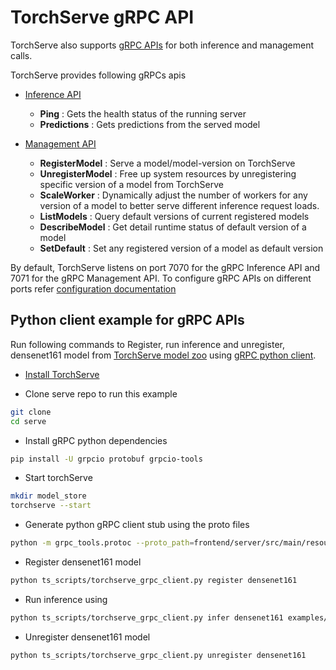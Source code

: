 # TorchServe gRPC API

TorchServe also supports [gRPC APIs](../frontend/server/src/main/resources/proto) for both inference and management calls.

TorchServe provides following gRPCs apis

* [Inference API](../frontend/server/src/main/resources/proto/inference.proto)
  - **Ping** : Gets the health status of the running server
  - **Predictions** : Gets predictions from the served model

* [Management API](../frontend/server/src/main/resources/proto/management.proto)
  - **RegisterModel** : Serve a model/model-version on TorchServe
  - **UnregisterModel** : Free up system resources by unregistering specific version of a model from TorchServe
  - **ScaleWorker** : Dynamically adjust the number of workers for any version of a model to better serve different inference request loads.
  - **ListModels** : Query default versions of current registered models
  - **DescribeModel** : Get detail runtime status of default version of a model
  - **SetDefault** : Set any registered version of a model as default version

By default, TorchServe listens on port 7070 for the gRPC Inference API and 7071 for the gRPC Management API.
To configure gRPC APIs on different ports refer [configuration documentation](configuration.md)

## Python client example for gRPC APIs

Run following commands to Register, run inference and unregister, densenet161 model from [TorchServe model zoo](model_zoo.md) using [gRPC python client](../ts_scripts/torchserve_grpc_client.py).

 - [Install TorchServe](../README.md#install-torchserve-and-torch-model-archiver)

 - Clone serve repo to run this example
 
```bash
git clone
cd serve
```

 - Install gRPC python dependencies

```bash
pip install -U grpcio protobuf grpcio-tools
```

 - Start torchServe

```bash
mkdir model_store
torchserve --start 
```

 - Generate python gRPC client stub using the proto files
 
```bash
python -m grpc_tools.protoc --proto_path=frontend/server/src/main/resources/proto/ --python_out=ts_scripts --grpc_python_out=ts_scripts frontend/server/src/main/resources/proto/inference.proto frontend/server/src/main/resources/proto/management.proto
```

 - Register densenet161 model
 
```bash
python ts_scripts/torchserve_grpc_client.py register densenet161
```

 - Run inference using 
 
```bash
python ts_scripts/torchserve_grpc_client.py infer densenet161 examples/image_classifier/kitten.jpg
```

 - Unregister densenet161 model

```bash
python ts_scripts/torchserve_grpc_client.py unregister densenet161
```
